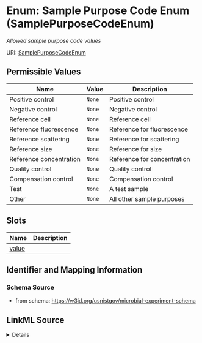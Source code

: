 # Enum: Sample Purpose Code Enum (SamplePurposeCodeEnum)




_Allowed sample purpose code values_





URI: [SamplePurposeCodeEnum](SamplePurposeCodeEnum.md)

## Permissible Values

| Name | Value | Description |
| --- | --- | --- |
| Positive control | `None` | Positive control |
| Negative control | `None` | Negative control |
| Reference cell | `None` | Reference cell |
| Reference fluorescence | `None` | Reference for fluorescence |
| Reference scattering | `None` | Reference for scattering |
| Reference size | `None` | Reference for size |
| Reference concentration | `None` | Reference for concentration |
| Quality control | `None` | Quality control |
| Compensation control | `None` | Compensation control |
| Test | `None` | A test sample |
| Other | `None` | All other sample purposes |




## Slots

| Name | Description |
| ---  | --- |
| [value](value.md) |  |






## Identifier and Mapping Information







### Schema Source


* from schema: https://w3id.org/usnistgov/microbial-experiment-schema






## LinkML Source

<details>
```yaml
name: SamplePurposeCodeEnum
description: Allowed sample purpose code values
title: Sample Purpose Code Enum
from_schema: https://w3id.org/usnistgov/microbial-experiment-schema
rank: 1000
permissible_values:
  Positive control:
    text: Positive control
    description: Positive control
  Negative control:
    text: Negative control
    description: Negative control
  Reference cell:
    text: Reference cell
    description: Reference cell
  Reference fluorescence:
    text: Reference fluorescence
    description: Reference for fluorescence
  Reference scattering:
    text: Reference scattering
    description: Reference for scattering
  Reference size:
    text: Reference size
    description: Reference for size
  Reference concentration:
    text: Reference concentration
    description: Reference for concentration
  Quality control:
    text: Quality control
    description: Quality control
  Compensation control:
    text: Compensation control
    description: Compensation control
  Test:
    text: Test
    description: A test sample
  Other:
    text: Other
    description: All other sample purposes

```
</details>
